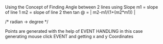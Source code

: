 Using the Concept of Finding Angle between 2 lines using Slope
m1 =  slope of line 1
m2 =  slope of line 2
then
tan @ = |  m2-m1/(1+(m2*m1)) |

/* radian -> degree */

Points are generated with the help of EVENT HANDLING
in this case generating mouse click EVENT and getting x and y Coordinates
